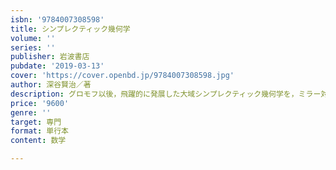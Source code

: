 ```yaml
---
isbn: '9784007308598'
title: シンプレクティック幾何学
volume: ''
series: ''
publisher: 岩波書店
pubdate: '2019-03-13'
cover: 'https://cover.openbd.jp/9784007308598.jpg'
author: 深谷賢治／著
description: グロモフ以後，飛躍的に発展した大域シンプレクティック幾何学を，ミラー対称性との関係も含めて概説する．
price: '9600'
genre: ''
target: 専門
format: 単行本
content: 数学

---
```

